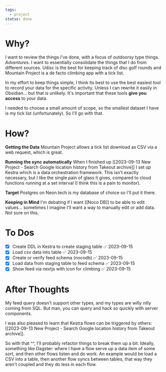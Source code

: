 ```yaml
---
tags:
  - project
status: done
---
```

# Why?

I want to review the things I've done, with a focus of outdoorsy type things. *Adventures*. I want to essentially consolidate the things that I do from different sources. Udisc is the best for keeping track of disc golf rounds and Mountain Project is a de facto climbing app with a tick list. 

In my effort to keep things simple, I think its best to use the best easiest tool to record your data for the specific activity. Unless I can rewrite it easily in Obsidian... but that is unlikely. It's important that these tools **give you access** to your data.

I needed to choose a small amount of scope, so the smallest dataset I have is my tick list (unfortunately). So I'll go with that.

# How?

**Getting the Data**
Mountain Project allows a tick list download as CSV via a web request, which is great. 

**Running the sync automatically**
When I finished up [[2023-09-13 New Project - Search Google location history from Takeout archive]] I set up Kestra which is a data orchestration framework. This isn't exactly necessary, but I like the single pain of glass it gives, compared to cloud functions running at a set interval (I think this is a pain to monitor).

**Target**
Postgres on Neon.tech is my database of choice so I'll put it there.

**Keeping in Mind**
I'm debating if I want [[Noco DB]] to be able to edit values... sometimes I imagine I'll want a way to manually edit or add data. Not sure on this.

# To Dos

- [x] Create DDL in Kestra to create staging table ✅ 2023-09-15
- [x] Load csv data into table ✅ 2023-09-15
- [x] Create or verify feed schema (nocodb) ✅ 2023-09-15
- [x] Load data from staging table to feed schema ✅ 2023-09-15
- [x] Show feed via nextjs with icon for climbing ✅ 2023-09-15

# After Thoughts

My feed query doesn't support other types, and my types are willy nilly coming from SQL. But man, you can query and hack so quickly with server components. 

I was also pleased to learn that Kestra flows can be triggered by others: [[2023-09-13 New Project - Search Google location history from Takeout archive]].

So with that ^^, I'll probably refactor things to break them up a bit. Ideally, something like Dagster: where I have a flow serve up a data item of some sort, and then other flows listen and do work. An example would be load a CSV into a table, then another flow syncs between tables, that way they aren't coupled and they do less in each flow.